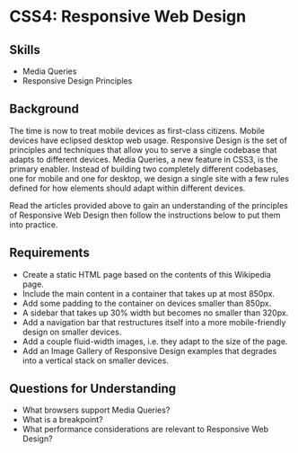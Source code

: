 # CSS4: Responsive Web Design


## Skills
- Media Queries
- Responsive Design Principles

## Background

The time is now to treat mobile devices as first-class citizens. Mobile devices have eclipsed desktop web usage. Responsive Design is the set of principles and techniques that allow you to serve a single codebase that adapts to different devices. Media Queries, a new feature in CSS3, is the primary enabler. Instead of building two completely different codebases, one for mobile and one for desktop, we design a single site with a few rules defined for how elements should adapt within different devices.

Read the articles provided above to gain an understanding of the principles of Responsive Web Design then follow the instructions below to put them into practice.

## Requirements

- Create a static HTML page based on the contents of this Wikipedia page.
- Include the main content in a container that takes up at most 850px.
- Add some padding to the container on devices smaller than 850px.
- A sidebar that takes up 30% width but becomes no smaller than 320px.
- Add a navigation bar that restructures itself into a more mobile-friendly design on smaller devices.
- Add a couple fluid-width images, i.e. they adapt to the size of the page.
- Add an Image Gallery of Responsive Design examples that degrades into a vertical stack on smaller devices.

## Questions for Understanding

- What browsers support Media Queries?
- What is a breakpoint?
- What performance considerations are relevant to Responsive Web Design?
